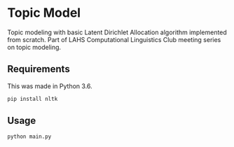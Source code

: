 # Topic Model

Topic modeling with basic Latent Dirichlet Allocation algorithm implemented from scratch.
Part of LAHS Computational Linguistics Club meeting series on topic modeling.

## Requirements

This was made in Python 3.6.
```sh
pip install nltk
```
## Usage
```sh
python main.py
```
